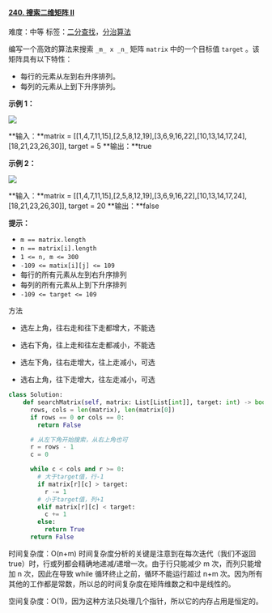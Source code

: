 #### [240\. 搜索二维矩阵 II](https://leetcode-cn.com/problems/search-a-2d-matrix-ii/)

难度：中等
标签：[二分查找](../Topic/二分查找.md)，[分治算法](../Topic/分治算法.md)

编写一个高效的算法来搜索 `_m_ x _n_` 矩阵 `matrix` 中的一个目标值 `target` 。该矩阵具有以下特性：

-   每行的元素从左到右升序排列。
-   每列的元素从上到下升序排列。

**示例 1：**

![](https://assets.leetcode-cn.com/aliyun-lc-upload/uploads/2020/11/25/searchgrid2.jpg)

**输入：**matrix = \[\[1,4,7,11,15\],\[2,5,8,12,19\],\[3,6,9,16,22\],\[10,13,14,17,24\],\[18,21,23,26,30\]\], target = 5
**输出：**true

**示例 2：**

![](https://assets.leetcode-cn.com/aliyun-lc-upload/uploads/2020/11/25/searchgrid.jpg)

**输入：**matrix = \[\[1,4,7,11,15\],\[2,5,8,12,19\],\[3,6,9,16,22\],\[10,13,14,17,24\],\[18,21,23,26,30\]\], target = 20
**输出：**false

**提示：**

-   `m == matrix.length`
-   `n == matrix[i].length`
-   `1 <= n, m <= 300`
-   `-109 <= matix[i][j] <= 109`
-   每行的所有元素从左到右升序排列
-   每列的所有元素从上到下升序排列
-   `-109 <= target <= 109`



方法

-   选左上角，往右走和往下走都增大，不能选
    
-   选右下角，往上走和往左走都减小，不能选
    
-   选左下角，往右走增大，往上走减小，可选
    
-   选右上角，往下走增大，往左走减小，可选



```python
class Solution:
    def searchMatrix(self, matrix: List[List[int]], target: int) -> bool:
      rows, cols = len(matrix), len(matrix[0])
      if rows == 0 or cols == 0:
        return False

      # 从左下角开始搜索，从右上角也可
      r = rows - 1
      c = 0

      while c < cols and r >= 0:
        # 大于target值，行-1
        if matrix[r][c] > target:
          r -= 1
        # 小于target值，列+1
        elif matrix[r][c] < target:
          c += 1
        else:
          return True
      return False
```

时间复杂度：O(n+m)
时间复杂度分析的关键是注意到在每次迭代（我们不返回 true）时，行或列都会精确地递减/递增一次。由于行只能减少 m 次，而列只能增加 n 次，因此在导致 while 循环终止之前，循环不能运行超过 n+m 次。因为所有其他的工作都是常数，所以总的时间复杂度在矩阵维数之和中是线性的。

空间复杂度：O(1)，因为这种方法只处理几个指针，所以它的内存占用是恒定的。
